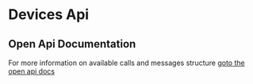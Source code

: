 # Devices Api

## Open Api Documentation
For more information on available calls and messages structure [goto the open api docs](http://secure.trackmatic.co.za/documentation/devices.html)
